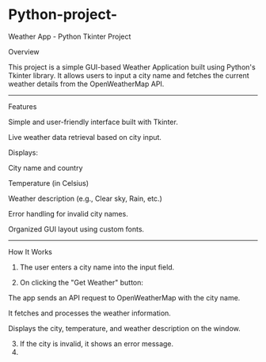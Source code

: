 # Python-project-
Weather App - Python Tkinter Project

Overview

This project is a simple GUI-based Weather Application built using Python's Tkinter library.
It allows users to input a city name and fetches the current weather details from the OpenWeatherMap API.


---

Features

Simple and user-friendly interface built with Tkinter.

Live weather data retrieval based on city input.

Displays:

City name and country

Temperature (in Celsius)

Weather description (e.g., Clear sky, Rain, etc.)


Error handling for invalid city names.

Organized GUI layout using custom fonts.



---

How It Works

1. The user enters a city name into the input field.


2. On clicking the "Get Weather" button:

The app sends an API request to OpenWeatherMap with the city name.

It fetches and processes the weather information.

Displays the city, temperature, and weather description on the window.



3. If the city is invalid, it shows an error message.
4.

